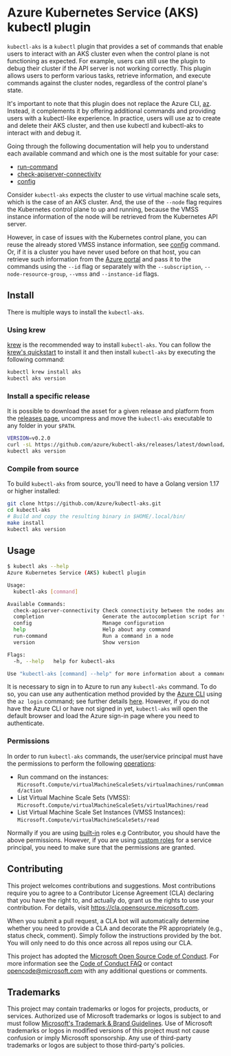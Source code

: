 # Azure Kubernetes Service (AKS) kubectl plugin

`kubectl-aks` is a `kubectl` plugin that provides a set of commands that enable
users to interact with an AKS cluster even when the control plane is not
functioning as expected. For example, users can still use the plugin to debug
their cluster if the API server is not working correctly. This plugin allows
users to perform various tasks, retrieve information, and execute commands
against the cluster nodes, regardless of the control plane's state.

It's important to note that this plugin does not replace the Azure CLI,
[az](https://learn.microsoft.com/en-us/cli/azure/?view=azure-cli-latest).
Instead, it complements it by offering additional commands and providing users
with a kubectl-like experience. In practice, users will use az to create and
delete their AKS cluster, and then use kubectl and kubectl-aks to interact with
and debug it.

Going through the following documentation will help you to understand each
available command and which one is the most suitable for your case:

- [run-command](docs/run-command.md)
- [check-apiserver-connectivity](docs/check-apiserver-connectivity.md)
- [config](docs/config.md)

Consider `kubectl-aks` expects the cluster to use virtual machine scale sets,
which is the case of an AKS cluster. And, the use of the `--node` flag requires
the Kubernetes control plane to up and running, because the VMSS instance
information of the node will be retrieved from the Kubernetes API server.

However, in case of issues with the Kubernetes control plane, you can reuse the
already stored VMSS instance information, see [config](docs/config.md) command.
Or, if it is a cluster you have never used before on that host, you can retrieve
such information from the [Azure portal](https://portal.azure.com/) and pass it
to the commands using the `--id` flag or separately with the `--subscription`,
`--node-resource-group`, `--vmss` and `--instance-id` flags.

## Install

There is multiple ways to install the `kubectl-aks`.

### Using krew

[krew](https://sigs.k8s.io/krew) is the recommended way to install `kubectl-aks`.
You can follow the [krew's
quickstart](https://krew.sigs.k8s.io/docs/user-guide/quickstart/) to install it
and then install `kubectl-aks` by executing the following command:

```bash
kubectl krew install aks
kubectl aks version
```

### Install a specific release

It is possible to download the asset for a given release and platform from the
[releases page](https://github.com/azure/kubectl-aks/releases/), uncompress and
move the `kubectl-aks` executable to any folder in your `$PATH`.

```bash
VERSION=v0.2.0
curl -sL https://github.com/azure/kubectl-aks/releases/latest/download/kubectl-aks-linux-amd64-${VERSION}.tar.gz | sudo tar -C /usr/local/bin -xzf - kubectl-aks
kubectl aks version
```

### Compile from source

To build `kubectl-aks` from source, you'll need to have a Golang version 1.17
or higher installed:

```bash
git clone https://github.com/Azure/kubectl-aks.git
cd kubectl-aks
# Build and copy the resulting binary in $HOME/.local/bin/
make install
kubectl aks version
```

## Usage

```bash
$ kubectl aks --help
Azure Kubernetes Service (AKS) kubectl plugin

Usage:
  kubectl-aks [command]

Available Commands:
  check-apiserver-connectivity Check connectivity between the nodes and the Kubernetes API Server
  completion                   Generate the autocompletion script for the specified shell
  config                       Manage configuration
  help                         Help about any command
  run-command                  Run a command in a node
  version                      Show version

Flags:
  -h, --help   help for kubectl-aks

Use "kubectl-aks [command] --help" for more information about a command.
```

It is necessary to sign in to Azure to run any `kubectl-aks` command. To do so,
you can use any authentication method provided by the [Azure
CLI](https://github.com/Azure/azure-cli/) using the `az login` command; see
further details
[here](https://docs.microsoft.com/en-us/cli/azure/authenticate-azure-cli).
However, if you do not have the Azure CLI or have not signed in yet,
`kubectl-aks` will open the default browser and load the Azure sign-in page where
you need to authenticate.

### Permissions

In order to run `kubectl-aks` commands, the user/service principal must have the permissions to perform the
following [operations](https://learn.microsoft.com/en-us/azure/role-based-access-control/resource-provider-operations):

- Run command on the instances: `Microsoft.Compute/virtualMachineScaleSets/virtualmachines/runCommand/action`
- List Virtual Machine Scale Sets (VMSS): `Microsoft.Compute/virtualMachineScaleSets/virtualMachines/read`
- List Virtual Machine Scale Set Instances (VMSS Instances): `Microsoft.Compute/virtualMachineScaleSets/read`

Normally if you are using [built-in](https://learn.microsoft.com/en-us/azure/role-based-access-control/built-in-roles)
roles e.g Contributor, you should have the above permissions. However, if you are
using [custom roles](https://learn.microsoft.com/en-us/azure/role-based-access-control/custom-roles-portal) for a
service principal, you need to make sure that the permissions are granted.

## Contributing

This project welcomes contributions and suggestions. Most contributions require
you to agree to a Contributor License Agreement (CLA) declaring that you have
the right to, and actually do, grant us the rights to use your contribution. For
details, visit https://cla.opensource.microsoft.com.

When you submit a pull request, a CLA bot will automatically determine whether
you need to provide a CLA and decorate the PR appropriately (e.g., status check,
comment). Simply follow the instructions provided by the bot. You will only need
to do this once across all repos using our CLA.

This project has adopted the [Microsoft Open Source Code of
Conduct](https://opensource.microsoft.com/codeofconduct/). For more information
see the [Code of Conduct
FAQ](https://opensource.microsoft.com/codeofconduct/faq/) or contact
[opencode@microsoft.com](mailto:opencode@microsoft.com) with any additional
questions or comments.

## Trademarks

This project may contain trademarks or logos for projects, products, or
services. Authorized use of Microsoft trademarks or logos is subject to and must
follow [Microsoft's Trademark & Brand
Guidelines](https://www.microsoft.com/en-us/legal/intellectualproperty/trademarks/usage/general).
Use of Microsoft trademarks or logos in modified versions of this project must
not cause confusion or imply Microsoft sponsorship. Any use of third-party
trademarks or logos are subject to those third-party's policies.
